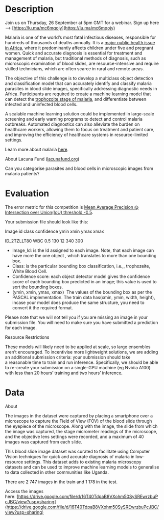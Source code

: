 # Description

Join us on Thursday, 26 September at 5pm GMT for a webinar. Sign up here --> [](https://lu.ma/mc6mqojy)[https://lu.ma/mc6mqojy](https://lu.ma/mc6mqojy)

Malaria is one of the world’s most fatal infectious diseases, responsible for hundreds of thousands of deaths annually. It is a [major public health issue in Africa](https://www.who.int/news-room/fact-sheets/detail/malaria), where it predominantly affects children under five and pregnant women. Quick and accurate diagnosis is essential for treatment and management of malaria, but traditional methods of diagnosis, such as microscopic examination of blood slides, are resource-intensive and require skilled technicians, which are often scarce in rural and remote areas.

The objective of this challenge is to develop a multiclass object detection and classification model that can accurately identify and classify malaria parasites in blood slide images, specifically addressing diagnostic needs in Africa. Participants are required to create a machine learning model that can detect the [trophozoite stage of malaria](https://www.cdc.gov/malaria/php/surveillance/appendix-a-malaria-lifecycle.html), and differentiate between infected and uninfected blood cells.

A scalable machine learning solution could be implemented in large-scale screening and early warning programs to detect and control malaria outbreaks. Automated diagnostics can also alleviate the burden on healthcare workers, allowing them to focus on treatment and patient care, and improving the efficiency of healthcare systems in resource-limited settings.

Learn more about malaria [here](https://www.medmastery.com/guides/malaria-clinical-guide/how-identify-type-malaria-blood-smear). 

About Lacuna Fund ([lacunafund.org](https://lacunafund.org/))

Can you categorise parasites and blood cells in microscopic images from malaria patients?

# Evaluation

The error metric for this competition is [Mean Average Precision @ Intersection over Union(IoU) threshold -0.5](https://kharshit.github.io/blog/2019/09/20/evaluation-metrics-for-object-detection-and-segmentation).

Your submission file should look like this:

Image id     class             confidence  ymin  xmin  ymax  xmax

ID_2TZLLT80  WBC                   0.5     130   12    340   300

- Image_Id: is the Id assigned to each image. Note, that each image can have more the one object , which translates to more than one bounding box.
- Class: is the particular bounding box classification, i.e.,, trophozeite, White Blood Cell.
- Confidence score: each object detector model gives the confidence score of each bounding box predicted in an image; this value is used to sort the bounding boxes.
- (ymin, xmin, ymax, xmax)  The values of the bounding box as per the PASCAL implementation. The train data has(xmin, ymin, width, height), incase your model does produce the same structure, you need to convert it the required format.

Please note that we will not tell you if you are missing an image in your submission file. You will need to make sure you have submitted a prediction for each image.

Resource Restrictions

These models will likely need to be applied at scale, so large ensembles aren’t encouraged. To incentivise more lightweight solutions, we are adding an additional submission criteria: your submission should take a reasonable time to train and run inference. Specifically, we should be able to re-create your submission on a single-GPU machine (eg Nvidia A100) with less than 20 hours’ training and two hours’ inference.

# Data

About

The images in the dataset were captured by placing a smartphone over a microscope to capture the Field of View (FOV) of the blood slide through the eyepiece of the microscope. Along with the image, the slide from which the image was captured, the stage micrometer readings of the microscope, and the objective lens settings were recorded, and a maximum of 40 images was captured from each slide.

This blood slide image dataset was curated to facilitate using Computer Vision techniques for quick and accurate diagnosis of malaria in low-resource settings. This dataset adds to existing malaria microscopy datasets and can be used to improve machine learning models to generalise to data collected in other communities like Uganda.

There are 2 747 images in the train and 1 178 in the test.

Access the images here: [https://drive.google.com/file/d/16T40TdpaB8VXohm50SySREwrzbuPcJBC/view?usp=sharing](https://drive.google.com/file/d/16T40TdpaB8VXohm50SySREwrzbuPcJBC/view?usp=sharing)